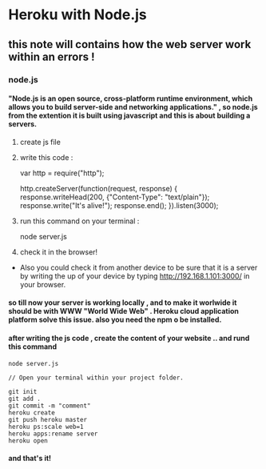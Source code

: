 # Heroku with Node.js
## this note will contains how the web server work within an errors ! 

### node.js 
#### "Node.js is an open source, cross-platform runtime environment, which allows you to build server-side and networking applications." , so node.js from the extention it is built using javascript and this is about building a servers.

1. create js file 
2. write this code :
    
    var http = require("http");

    http.createServer(function(request, response) {
      response.writeHead(200, {"Content-Type": "text/plain"});
      response.write("It's alive!");
      response.end();
    }).listen(3000); </br>

3. run this command on your terminal :
    
    node server.js

4. check it in the browser!

* Also you could check it from another device to be sure that it is a server by writing the up of your device by typing http://192.168.1.101:3000/ in your browser.


#### so till now your server is working locally , and to make it worlwide it should be with WWW "World Wide Web" . Heroku cloud application platform solve this issue. also you need the npm o be installed.

#### after writing the js code , create the content of your website .. and rund this command

    node server.js
    
    // Open your terminal within your project folder.

    git init
    git add .
    git commit -m "comment"
    heroku create
    git push heroku master
    heroku ps:scale web=1
    heroku apps:rename server
    heroku open

#### and that's it! 





